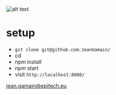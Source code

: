

![alt text]()

# setup
* `git clone git@github.com:JeanGamain/`
* cd 
* npm install
* npm start
* visit `http://localhost:8080/`

jean.gamain@epitech.eu
